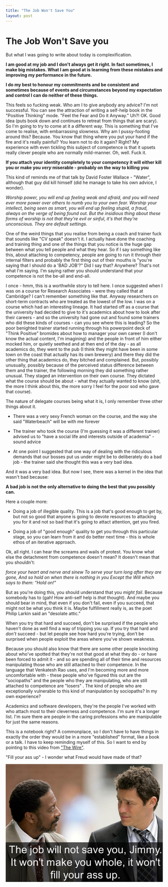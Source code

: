 ```yaml
---
title: "The Job Won't Save You"
layout: post 
---
```


# The Job Won't Save you

But what I was going to write about today is complexification. 

**I am good at my job and I don't always get it right.  In fact sometimes, I make big mistakes.  What I am good at is learning from these mistakes and improving my performance in the future.**

**I do my best to honour my commitments and be consistent and sometimes because of events and circumstances beyond my expectation and control I can do neither of these things.**

This feels so fucking weak.  Who am I to give anybody any advice?  I'm not successful.  You can see the attraction of writing a self-help book in the "Positive Thinking" mode.  "Feel the Fear and Do it Anyway." Uh?! OK.  Good idea (puts book down and continues to retreat from things that are scary).  So I'm going to try to come at it a different way.  This is something that I've come to realise, with embarrassing slowness.  Why am I pussy-footing around this?  Because.  You know that thing where you put your hand if the fire and it's really painful?  You learn not to do it again? Right?  My experience with even tickling this subject of competence is that it upsets really clever people who are normally mild-manner.  Oh, well. Fuck it.

**If you attach your identity completely to your competency it will either kill you or make you *very* miserable - probably on the way to killing you**  

This kind of reminds me of that talk by David Foster Wallace - "Water",  although that guy did kill himself (did he manage to take his own advice, I wonder).

*Worship power, you will end up feeling weak and afraid, and you will need ever more power over others to numb you to your own fear. Worship your intellect, being seen as smart, you will end up feeling stupid, a fraud, always on the verge of being found out. But the insidious thing about these forms of worship is not that they're evil or sinful, it's that they're unconscious. They are default settings.*

One of the weird things that you realise from being a coach and trainer fuck that sounds like "CV speak" doesn't it.  I actually have done the coaching and training thing and one of the things that you notice is the huge gap between what you tell people and what they hear.  So if I say something like this, about attaching to competency, people are going to run it through their internal filters and probably the first thing out of their mouths is "you're saying that I should do a 'BAD JOB'?"  Did I say that?  Anywhere?  That's not what I'm saying.  I'm saying rather you should understand that your competence is not the be-all and end-all.

I once - hmm, this is a worthwhile story to tell here.  I once suggested when I was on a course for Research Associates - were they called that at Cambridge?  I can't remember something like that.  Anyway researchers on short-term contracts who are treated as the lowest of the low.  I was on a course which had an interesting lineage.  It had started off as a course that the university had decided to give to it's academics about how to look after their careers - and so the university had gone out and found some trainers who did these kinds of courses - can you see where this is leading?  So the poor benighted trainer started running through his powerpoint deck of "Think Positive" bromides about how to manager your own career (I don't know the actual content, I'm imagining) and the people in front of him either mocked him, or quietly seethed and at then end of the day - as all academics do, they went to the pub (I think they might have been in some town on the coast that actually has its own brewery) and there they did the other thing that academics do, they bitched and complained.  But, possibly unusually, possibly because of the perceived status difference between them and the trainer, the following morning they did something rather unusual.  They staged an intervention on their own course.  They dictated what the course should be about - what they actually wanted to know (shit, the more I think about this, the more sorry I feel for the poor sod who gave that course).

The nature of delegate courses being what it is, I only remember three other things about it.

* There was a very sexy French woman on the course, and the way she said "Waterbeach" will be with me forever

* The trainer who took the course (I'm guessing it was a different trainer) advised us to "have a social life and interests outside of academia" - sound advice

* At one point I suggested that one way of dealing with the ridiculous demands that our bosses put us under might be to deliberately do a bad job - the trainer said she thought this was a very bad idea.

And it was a very bad idea.  But now I see, there was a kernel in the idea that wasn't bad because:

**A bad job is not the only alternative to doing the best that you possibly can.**

Here a couple more:

* Doing a job of illegible quality.  This is a job that's good enough to get by, but not so good that anyone is going to devote resources to attacking you for it and not so bad that it's going to attact attention, get you fired.

* Doing a job of "good enough" quality to get you through this particular stage, so you can learn from it and do better next time - this is whole ethos of an iterative approach.

Ok, all right.  I can hear the screams and wails of protest. You know what else the detachment from competence doesn't mean? It doesn't mean that you shouldn't:

*force your heart and nerve and sinew*
*To serve your turn long after they are gone,*
*And so hold on when there is nothing in you*
*Except the Will which says to them: "Hold on!"*

But as you're doing this, you should understand that you *might fail*. Because somebody has to (gah! How anti-self help is *that* thought).  And maybe you should bear in mind, that even if you don't fail, even if you succeed, that might not be what you think it is.  Maybe fulfillment really is, as the poet Philip Larkin said an "desolate attic."

When you try that hard and succeed, don't be surprised if the people who haven't done as well find a way of tripping you up.  If you try that hard and *don't* succeed - but let people see how hard you're trying, don't be surprised when people exploit the areas where you've shown weakness. 

Because you should also know that there are some other people knocking about who've spotted that they're not that good at what they do - or have been forced to admit it - and so are spending all of their time and resources manipulating those who are still attached to their competence. In the language that Venkatesh Rao uses, and I'm becoming more and more uncomfortable with - these people who've figured this out are the "sociopaths" and the people who they are manipulating, who are still attached to competence are "losers" . The kind of people who are exceptionally vulnerable to this kind of manipulation by sociopaths? In my own experience?

Academics and software developers, they're the people I've worked with who attach most to their cleverness and competence.  I'm sure it's a longer list.  I'm sure there are people in the caring professions who are manipulable for just the same reasons.

This is a notebook right?  A commonplace, so I don't have to have things in exactly the order they would be in a more "established" format, like a book or a talk.  I have to keep reminding myself of this.  So I want to end by pointing to this video from ["The Wire"](http://youtu.be/b54EEpdv9q8).

"Fill your ass up" - I wonder what Freud would have made of that? 

![Lester and McNulty, the Job won't save you](/assets/LesterAndMcNultyTheJobWontSaveYou.jpg)
